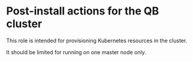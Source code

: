 # Post-install actions for the QB cluster

This role is intended for provisioning Kubernetes resources in the cluster.

It should be limited for running on one master node only.
